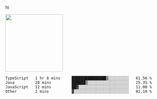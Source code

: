 hi

<img height="180em" src="https://github-readme-stats.vercel.app/api?username=AProductiveNerd&show_icons=true&hide_border=true&&count_private=true&include_all_commits=true" />

<!--START_SECTION:waka-->
```text
TypeScript   1 hr 8 mins     ███████████████▒░░░░░░░░░   61.56 % 
Java         28 mins         ██████▒░░░░░░░░░░░░░░░░░░   25.35 % 
JavaScript   12 mins         ██▓░░░░░░░░░░░░░░░░░░░░░░   11.00 % 
Other        2 mins          ▓░░░░░░░░░░░░░░░░░░░░░░░░   02.10 % 
```
<!--END_SECTION:waka-->
